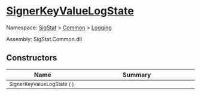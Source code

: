 # [SignerKeyValueLogState](./SignerKeyValueLogState.md)

Namespace: [SigStat]() > [Common](./../README.md) > [Logging](./README.md)

Assembly: SigStat.Common.dll


## Constructors

| Name<a href="#"><img width=160></a> | Summary<a href="#"><img width=475></a> | 
| --- | --- | 
| <sub>SignerKeyValueLogState (  )</sub>| <sub></sub>| <br>


